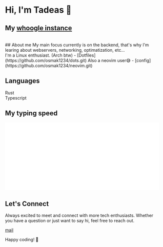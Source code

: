 # Hi, I'm Tadeas 👋

## My [whoogle instance](https://tadeas-h-whoogle-5d8b6ce9ff67.herokuapp.com/)
<br>
## About me
My main focus currently is on the backend, that's why I'm learing about webservers, networking, optimatization, etc... <br>
I'm a Linux enthusiast. (Arch btw)
- [Dotfiles](https://github.com/osmak1234/dots.git)
Also a neovim user😅
- [config](https://github.com/osmak1234/neovim.git)


## Languages
Rust <br>
Typescript<br>

## My typing speed
<a href="https://monkeytype.com/profile/kupecsamo">
        <img src="https://github.com/osmak1234/osmak1234/blob/monkeytype-readme/monkeytype-readme-pb.svg" alt="My Monkeytype profile" />
    </a>


## Let's Connect

Always excited to meet and connect with more tech enthusiasts. Whether you have a question or just want to say hi, feel free to reach out. 

[mail](mailto:tadead.developer@gmail.com)

Happy coding! 🚀
